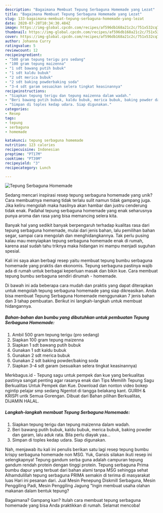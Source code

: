 ```yaml
---
description: "Bagaimana Membuat Tepung Serbaguna Homemade yang Lezat"
title: "Bagaimana Membuat Tepung Serbaguna Homemade yang Lezat"
slug: 133-bagaimana-membuat-tepung-serbaguna-homemade-yang-lezat
date: 2020-07-28T10:34:30.484Z
image: https://img-global.cpcdn.com/recipes/af596db168a21c2c/751x532cq70/tepung-serbaguna-homemade-foto-resep-utama.jpg
thumbnail: https://img-global.cpcdn.com/recipes/af596db168a21c2c/751x532cq70/tepung-serbaguna-homemade-foto-resep-utama.jpg
cover: https://img-global.cpcdn.com/recipes/af596db168a21c2c/751x532cq70/tepung-serbaguna-homemade-foto-resep-utama.jpg
author: Johanna Curry
ratingvalue: 5
reviewcount: 12
recipeingredient:
- "500 gram tepung terigu pro sedang"
- "100 gram tepung maizenna"
- "1 sdt bawang putih bubuk"
- "1 sdt kaldu bubuk"
- "2 sdt merica bubuk"
- "2 sdt baking powderbaking soda"
- "3-4 sdt garam sesuaikan selera tingkat keasinannya"
recipeinstructions:
- "Siapkan tepung terigu dan tepung maizenna dalam wadah."
- "Beri bawang putih bubuk, kaldu bubuk, merica bubuk, baking powder dan garam, lalu aduk rata. Bila perlu diayak yaa..."
- "Simpan di toples kedap udara. Siap digunakan."
categories:
- Resep
tags:
- tepung
- serbaguna
- homemade

katakunci: tepung serbaguna homemade 
nutrition: 123 calories
recipecuisine: Indonesian
preptime: "PT17M"
cooktime: "PT39M"
recipeyield: "3"
recipecategory: Lunch

---
```



![Tepung Serbaguna Homemade](https://img-global.cpcdn.com/recipes/af596db168a21c2c/751x532cq70/tepung-serbaguna-homemade-foto-resep-utama.jpg)

Sedang mencari inspirasi resep tepung serbaguna homemade yang unik? Cara membuatnya memang tidak terlalu sulit namun tidak gampang juga. Jika keliru mengolah maka hasilnya akan hambar dan justru cenderung tidak enak. Padahal tepung serbaguna homemade yang enak seharusnya punya aroma dan rasa yang bisa memancing selera kita.

Banyak hal yang sedikit banyak berpengaruh terhadap kualitas rasa dari tepung serbaguna homemade, mulai dari jenis bahan, lalu pemilihan bahan segar, sampai cara mengolah dan menghidangkannya. Tak perlu pusing kalau mau menyiapkan tepung serbaguna homemade enak di rumah, karena asal sudah tahu triknya maka hidangan ini mampu menjadi suguhan spesial.

Kali ini saya akan berbagi resep yaitu membuat tepung bumbu serbaguna homemade yang praktis dan ekonomis. Tepung serbaguna pastinya wajib ada di rumah untuk berbagai keperluan masak dan bikin kue. Cara membuat tepung bumbu serbaguna sendiri dirumah - homemade.


Di bawah ini ada beberapa cara mudah dan praktis yang dapat diterapkan untuk mengolah tepung serbaguna homemade yang siap dikreasikan. Anda bisa membuat Tepung Serbaguna Homemade menggunakan 7 jenis bahan dan 3 tahap pembuatan. Berikut ini langkah-langkah untuk membuat hidangannya.

<!--inarticleads1-->

##### Bahan-bahan dan bumbu yang dibutuhkan untuk pembuatan Tepung Serbaguna Homemade:

1. Ambil 500 gram tepung terigu (pro sedang)
1. Siapkan 100 gram tepung maizenna
1. Siapkan 1 sdt bawang putih bubuk
1. Gunakan 1 sdt kaldu bubuk
1. Gunakan 2 sdt merica bubuk
1. Gunakan 2 sdt baking powder/baking soda
1. Siapkan 3-4 sdt garam (sesuaikan selera tingkat keasinannya)


Merkbagus.id - Tepung sagu untuk pempek dan kue yang berkualitas pastinya sangat penting agar rasanya enak dan Tips Memilih Tepung Sagu Berkualitas Untuk Pempek dan Kue. Download dan nonton video bokep ngintip pelajar smp sedang Ngentot di tangga belakang kant. GURIH &amp; KRISPI untk Semua Gorengan. Dibuat dari Bahan pilihan Berkualitas, DIJAMIN HALAL. 

<!--inarticleads2-->

##### Langkah-langkah membuat Tepung Serbaguna Homemade:

1. Siapkan tepung terigu dan tepung maizenna dalam wadah.
1. Beri bawang putih bubuk, kaldu bubuk, merica bubuk, baking powder dan garam, lalu aduk rata. Bila perlu diayak yaa...
1. Simpan di toples kedap udara. Siap digunakan.


Nah, menjawab itu kali ini penulis berikan satu lagi resep tepung bumbu krispy serbaguna homemade non MSG. Yuk, Gansis silakan ikuti resep ini selengkapnya! Tepung gandum serba guna adalah campuran tepung gandum rendah protein dengan tinggi protein. Tepung serbaguna Prima bumbu dapur yang terbuat dari bahan alami tanpa MSG sehingga sehat Alhamdulillah tepung serbaguna PRIMA semakin di terima di masyarakat luas Hari ini pesanan dari. Jual Mesin Penepung Diskmill Serbaguna, Mesin Penggiling Padi, Mesin Penggiling Jagung &#34;Ingin membuat usaha olahan makanan dalam bentuk tepung? 

Bagaimana? Gampang kan? Itulah cara membuat tepung serbaguna homemade yang bisa Anda praktikkan di rumah. Selamat mencoba!
